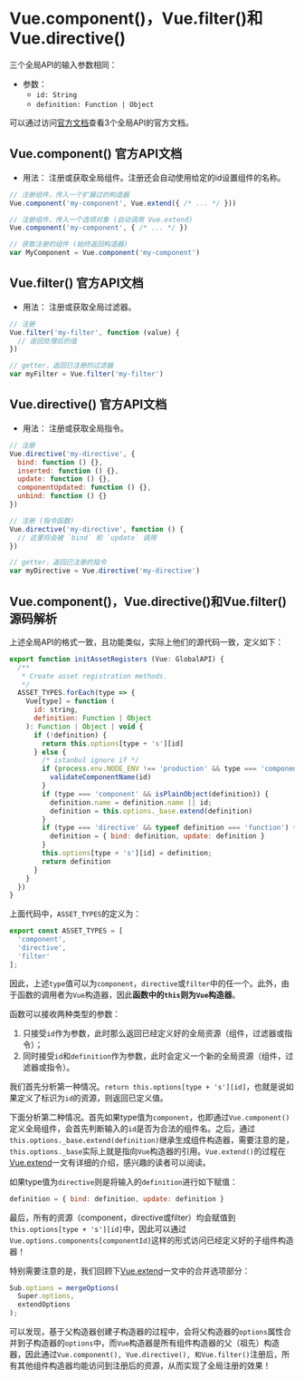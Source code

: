 # Vue.component()，Vue.filter()和Vue.directive()

三个全局API的输入参数相同：
- 参数：
    - ``id: String``
    - ``definition: Function | Object``

可以通过访问[官方文档](https://cn.vuejs.org/v2/api/#Vue-directive)查看3个全局API的官方文档。

## Vue.component() 官方API文档
- 用法：
注册或获取全局组件。注册还会自动使用给定的id设置组件的名称。
```js
// 注册组件，传入一个扩展过的构造器
Vue.component('my-component', Vue.extend({ /* ... */ }))

// 注册组件，传入一个选项对象 (自动调用 Vue.extend)
Vue.component('my-component', { /* ... */ })

// 获取注册的组件 (始终返回构造器)
var MyComponent = Vue.component('my-component')
```

## Vue.filter() 官方API文档
- 用法：
注册或获取全局过滤器。
```js
// 注册
Vue.filter('my-filter', function (value) {
  // 返回处理后的值
})

// getter，返回已注册的过滤器
var myFilter = Vue.filter('my-filter')
```

## Vue.directive() 官方API文档
- 用法：
注册或获取全局指令。
```js
// 注册
Vue.directive('my-directive', {
  bind: function () {},
  inserted: function () {},
  update: function () {},
  componentUpdated: function () {},
  unbind: function () {}
})

// 注册 (指令函数)
Vue.directive('my-directive', function () {
  // 这里将会被 `bind` 和 `update` 调用
})

// getter，返回已注册的指令
var myDirective = Vue.directive('my-directive')
```

## Vue.component()，Vue.directive()和Vue.filter() 源码解析

上述全局API的格式一致，且功能类似，实际上他们的源代码一致，定义如下：
```js
export function initAssetRegisters (Vue: GlobalAPI) {
  /**
   * Create asset registration methods.
   */
  ASSET_TYPES.forEach(type => {
    Vue[type] = function (
      id: string,
      definition: Function | Object
    ): Function | Object | void {
      if (!definition) {
        return this.options[type + 's'][id]
      } else {
        /* istanbul ignore if */
        if (process.env.NODE_ENV !== 'production' && type === 'component') {
          validateComponentName(id)
        }
        if (type === 'component' && isPlainObject(definition)) {
          definition.name = definition.name || id;
          definition = this.options._base.extend(definition)
        }
        if (type === 'directive' && typeof definition === 'function') {
          definition = { bind: definition, update: definition }
        }
        this.options[type + 's'][id] = definition;
        return definition
      }
    }
  })
}
```

上面代码中，``ASSET_TYPES``的定义为：
```js
export const ASSET_TYPES = [
  'component',
  'directive',
  'filter'
];
```
因此，上述``type``值可以为``component``，``directive``或``filter``中的任一个。此外，由于函数的调用者为``Vue``构造器，因此**函数中的``this``则为``Vue``构造器**。

函数可以接收两种类型的参数：
1. 只接受``id``作为参数，此时那么返回已经定义好的全局资源（组件，过滤器或指令）；
2. 同时接受``id``和``definition``作为参数，此时会定义一个新的全局资源（组件，过滤器或指令）。

我们首先分析第一种情况。``return this.options[type + 's'][id]``，也就是说如果定义了标识为``id``的资源，则返回已定义值。

下面分析第二种情况。首先如果type值为``component``，也即通过``Vue.component()``定义全局组件，会首先判断输入的``id``是否为合法的组件名。之后，通过``this.options._base.extend(definition)``继承生成组件构造器，需要注意的是，``this.options._base``实际上就是指向``Vue``构造器的引用。``Vue.extend()``的过程在[Vue.extend](./Vue.extend.md)一文有详细的介绍，感兴趣的读者可以阅读。

如果type值为``directive``则是将输入的``definition``进行如下赋值：
```js
definition = { bind: definition, update: definition }
```

最后，所有的资源（component，directive或filter）均会赋值到``this.options[type + 's'][id]``中，因此可以通过``Vue.options.components[componentId]``这样的形式访问已经定义好的子组件构造器！

特别需要注意的是，我们回顾下[Vue.extend](./Vue.extend.md)一文中的合并选项部分：
```js
Sub.options = mergeOptions(
  Super.options,
  extendOptions
);
```
可以发现，基于父构造器创建子构造器的过程中，会将父构造器的``options``属性合并到子构造器的``options``中，而``Vue``构造器是所有组件构造器的父（祖先）构造器，因此通过``Vue.component(), Vue.directive(), 和Vue.filter()``注册后，所有其他组件构造器均能访问到注册后的资源，从而实现了全局注册的效果！
